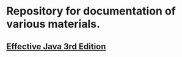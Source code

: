 # Repository for documentation of various materials. 
## [Effective Java 3rd Edition](effective-java/README.md)
